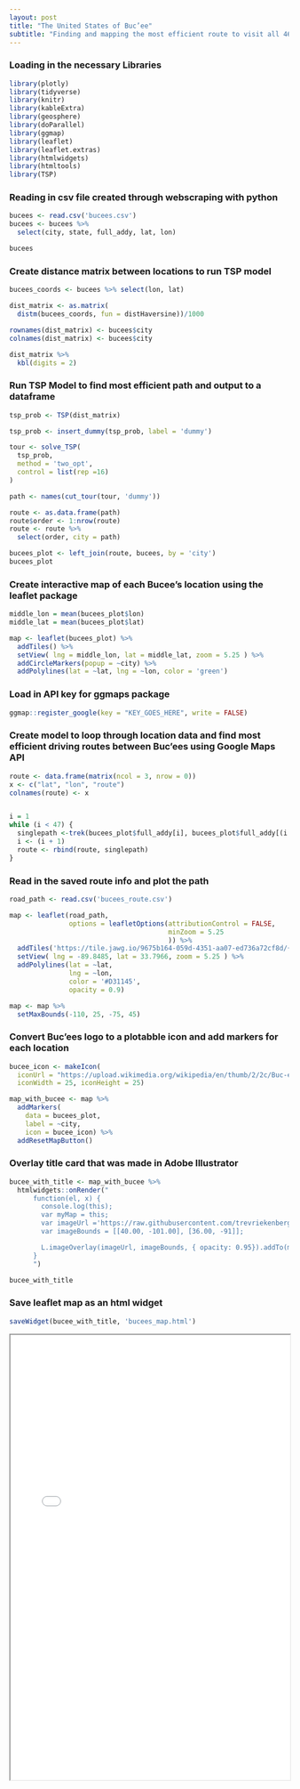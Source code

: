 ```yaml
---
layout: post
title: "The United States of Buc’ee"
subtitle: "Finding and mapping the most efficient route to visit all 46 Buc'ees locations"
---
```

### Loading in the necessary Libraries

``` r
library(plotly)
library(tidyverse)
library(knitr)
library(kableExtra)
library(geosphere)
library(doParallel)
library(ggmap)
library(leaflet)
library(leaflet.extras)
library(htmlwidgets)
library(htmltools)
library(TSP)
```

### Reading in csv file created through webscraping with python

``` r
bucees <- read.csv('bucees.csv')
bucees <- bucees %>%
  select(city, state, full_addy, lat, lon)

bucees
```

### Create distance matrix between locations to run TSP model

``` r
bucees_coords <- bucees %>% select(lon, lat)

dist_matrix <- as.matrix(
  distm(bucees_coords, fun = distHaversine))/1000

rownames(dist_matrix) <- bucees$city
colnames(dist_matrix) <- bucees$city

dist_matrix %>%
  kbl(digits = 2)
```

### Run TSP Model to find most efficient path and output to a dataframe

``` r
tsp_prob <- TSP(dist_matrix)

tsp_prob <- insert_dummy(tsp_prob, label = 'dummy')

tour <- solve_TSP(
  tsp_prob,
  method = 'two_opt',
  control = list(rep =16)
)

path <- names(cut_tour(tour, 'dummy'))

route <- as.data.frame(path)
route$order <- 1:nrow(route)
route <- route %>%
  select(order, city = path)

bucees_plot <- left_join(route, bucees, by = 'city')
bucees_plot
```

### Create interactive map of each Bucee’s location using the leaflet package

``` r
middle_lon = mean(bucees_plot$lon)
middle_lat = mean(bucees_plot$lat)

map <- leaflet(bucees_plot) %>% 
  addTiles() %>% 
  setView( lng = middle_lon, lat = middle_lat, zoom = 5.25 ) %>%
  addCircleMarkers(popup = ~city) %>%
  addPolylines(lat = ~lat, lng = ~lon, color = 'green')
```

### Load in API key for ggmaps package

``` r
ggmap::register_google(key = "KEY_GOES_HERE", write = FALSE)
```

### Create model to loop through location data and find most efficient driving routes between Buc’ees using Google Maps API

``` r
route <- data.frame(matrix(ncol = 3, nrow = 0))
x <- c("lat", "lon", "route")
colnames(route) <- x


i = 1
while (i < 47) {
  singlepath <-trek(bucees_plot$full_addy[i], bucees_plot$full_addy[(i + 1)])
  i <- (i + 1)
  route <- rbind(route, singlepath)
}
```

### Read in the saved route info and plot the path

``` r
road_path <- read.csv('bucees_route.csv')

map <- leaflet(road_path,
               options = leafletOptions(attributionControl = FALSE,
                                        minZoom = 5.25
                                        )) %>% 
  addTiles('https://tile.jawg.io/9675b164-059d-4351-aa07-ed736a72cf8d/{z}/{x}/{y}{r}.png?access-token=KEY_GOES_HERE') %>% 
  setView( lng = -89.8485, lat = 33.7966, zoom = 5.25 ) %>%
  addPolylines(lat = ~lat, 
               lng = ~lon, 
               color = '#D31145',
               opacity = 0.9)

map <- map %>%
  setMaxBounds(-110, 25, -75, 45)
```

### Convert Buc’ees logo to a plotabble icon and add markers for each location

``` r
bucee_icon <- makeIcon(
  iconUrl = "https://upload.wikimedia.org/wikipedia/en/thumb/2/2c/Buc-ee%27s_beaver.svg/352px-Buc-ee%27s_beaver.svg.png?20210624041100",
  iconWidth = 25, iconHeight = 25)

map_with_bucee <- map %>%
  addMarkers(
    data = bucees_plot,
    label = ~city,
    icon = bucee_icon) %>%
  addResetMapButton()
```

### Overlay title card that was made in Adobe Illustrator

``` r
bucee_with_title <- map_with_bucee %>%
  htmlwidgets::onRender("
      function(el, x) {
        console.log(this);
        var myMap = this;
        var imageUrl ='https://raw.githubusercontent.com/trevriekenberg/data/main/Bucees%20Sign-02-02.png';
        var imageBounds = [[40.00, -101.00], [36.00, -91]];

        L.imageOverlay(imageUrl, imageBounds, { opacity: 0.95}).addTo(myMap);
      }
      ")

bucee_with_title
```

### Save leaflet map as an html widget

``` r
saveWidget(bucee_with_title, 'bucees_map.html')
```
<iframe src="\img\bucees_map.html" height='800px' width='100%'></iframe>
